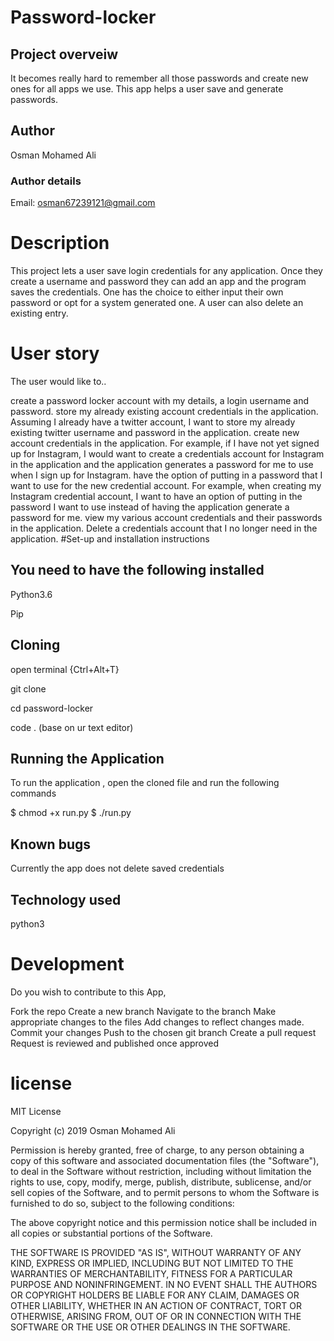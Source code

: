 # Password-locker

## Project overveiw

It becomes really hard to remember all those passwords and create new ones for all apps we use. This app helps a user save and generate passwords.

## Author

Osman Mohamed Ali

### Author details

Email: osman67239121@gmail.com
# Description

This project lets a user save login credentials for any application. Once they create a username and password they can add an app and the program saves the credentials. One has the choice to either input their own password or opt for a system generated one. A user can also delete an existing entry.

# User story

The user would like to..

create a password locker account with my details, a login username and password.
store my already existing account credentials in the application. Assuming I already have a twitter account, I want to store my already existing twitter username and password in the application.
create new account credentials in the application. For example, if I have not yet signed up for Instagram, I would want to create a credentials account for Instagram in the application and the application generates a password for me to use when I sign up for Instagram.
have the option of putting in a password that I want to use for the new credential account. For example, when creating my Instagram credential account, I want to have an option of putting in the password I want to use instead of having the application generate a password for me.
view my various account credentials and their passwords in the application.
Delete a credentials account that I no longer need in the application.
#Set-up and installation instructions

## You need to have the following installed

Python3.6

Pip

## Cloning

open terminal {Ctrl+Alt+T}

git clone

cd password-locker

code . (base on ur text editor)

## Running the Application

To run the application , open the cloned file and run the following commands

$ chmod +x run.py $ ./run.py

## Known bugs

Currently the app does not delete saved credentials

## Technology used

python3

# Development

Do you wish to contribute to this App, 

Fork the repo
Create a new branch
Navigate to the branch
Make appropriate changes to the files
Add changes to reflect changes made.
Commit your changes
Push to the chosen git branch
Create a pull request
Request is reviewed and published once approved

# license

MIT License

Copyright (c) 2019 Osman Mohamed Ali

Permission is hereby granted, free of charge, to any person obtaining a copy
of this software and associated documentation files (the "Software"), to deal
in the Software without restriction, including without limitation the rights
to use, copy, modify, merge, publish, distribute, sublicense, and/or sell
copies of the Software, and to permit persons to whom the Software is
furnished to do so, subject to the following conditions:

The above copyright notice and this permission notice shall be included in all
copies or substantial portions of the Software.

THE SOFTWARE IS PROVIDED "AS IS", WITHOUT WARRANTY OF ANY KIND, EXPRESS OR
IMPLIED, INCLUDING BUT NOT LIMITED TO THE WARRANTIES OF MERCHANTABILITY,
FITNESS FOR A PARTICULAR PURPOSE AND NONINFRINGEMENT. IN NO EVENT SHALL THE
AUTHORS OR COPYRIGHT HOLDERS BE LIABLE FOR ANY CLAIM, DAMAGES OR OTHER
LIABILITY, WHETHER IN AN ACTION OF CONTRACT, TORT OR OTHERWISE, ARISING FROM,
OUT OF OR IN CONNECTION WITH THE SOFTWARE OR THE USE OR OTHER DEALINGS IN THE
SOFTWARE.
